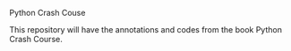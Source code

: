 Python Crash Couse

This repository will have the annotations and codes from the book Python Crash
Course.